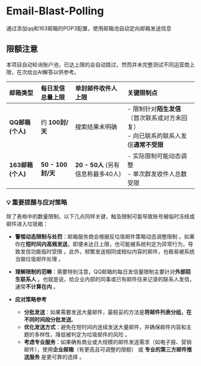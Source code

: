 # Email-Blast-Polling
通过添加qq和163邮箱的POP3配置，使用邮箱池自动定向邮箱发送信息

## 限额注意 
本项目自动轮询账户池，已达上限的会自动跳过，然而并未完整测试不同运营商上限，在次给出AI解答以供参考。


| 邮箱类型 | 每日发信总量上限 | 单封邮件收件人上限 | 关键限制点 |
| :--- | :--- | :--- | :--- |
| **QQ邮箱 (个人)** | 约 **100封/天**  | 搜索结果未明确 | - 限制针对**陌生发信**（首次联系或对方未回复）<br>- 向已联系的联系人发信**通常不受限**  |
| **163邮箱 (个人)** | **50 - 100封/天**  | **20 - 50人**  (另有信息称最多40人) | - 实际限制可能动态调整 <br>- 单次群发收件人总数受限  |

### 💡 重要提醒与应对策略

除了表格中的数量限制，以下几点同样关键，触及限制可能导致账号被临时冻结或邮件进入垃圾箱：

- **警惕动态限制与处罚**：邮箱服务商会根据反垃圾邮件策略动态调整限制 。如果你在**短时间内高频发送**，即便未达日上限，也可能被系统判定为异常行为，导致发信功能临时受限 。此外，频繁发送相同或相似内容的邮件，也极易被系统当做垃圾邮件处理 。

- **理解限制的范畴**：需要特别注意，QQ邮箱的每日发信量限制主要针对**外部陌生联系人** 。也就是说，给企业内部的同事或已有邮件往来记录的联系人发信，通常**不计算在内** 。

- **应对策略参考**
    - **分批发送**：如果需要发送大量邮件，最稳妥的方法是**将邮件列表分组，在不同时间段分批发送**。
    - **优化发送方式**：避免在短时间内连续发送大量邮件，并确保邮件内容和主题的多样性，降低被判定为垃圾邮件的风险 。
    - **考虑专业服务**：如果确有商业或大规模的邮件发送需求（如电子报、营销邮件），使用**企业邮箱**（有更高且可调整的限额） 或 **专业的第三方邮件推送服务** 是更可靠的选择 。

